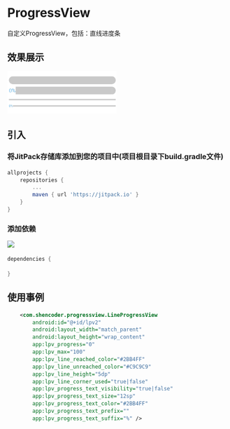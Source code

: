 # ProgressView
自定义ProgressView，包括：直线进度条

## 效果展示
<img src="https://github.com/shenbengit/ProgressView/blob/master/screenshots/LineProgressView.gif" alt="动图演示效果" width="250px">

## 引入

### 将JitPack存储库添加到您的项目中(项目根目录下build.gradle文件)
```gradle
allprojects {
    repositories {
        ...
        maven { url 'https://jitpack.io' }
    }
}
```
### 添加依赖
[![](https://jitpack.io/v/shenbengit/LoadingDialog.svg)](https://jitpack.io/#shenbengit/LoadingDialog)
```gradle
dependencies {
    
}
```

## 使用事例

```xml
    <com.shencoder.progressview.LineProgressView
        android:id="@+id/lpv2"
        android:layout_width="match_parent"
        android:layout_height="wrap_content"
        app:lpv_progress="0"
        app:lpv_max="100"
        app:lpv_line_reached_color="#2BB4FF"
        app:lpv_line_unreached_color="#C9C9C9"
        app:lpv_line_height="5dp"
        app:lpv_line_corner_used="true|false"
        app:lpv_progress_text_visibility="true|false"
        app:lpv_progress_text_size="12sp"
        app:lpv_progress_text_color="#2BB4FF"
        app:lpv_progress_text_prefix=""
        app:lpv_progress_text_suffix="%" />
```
